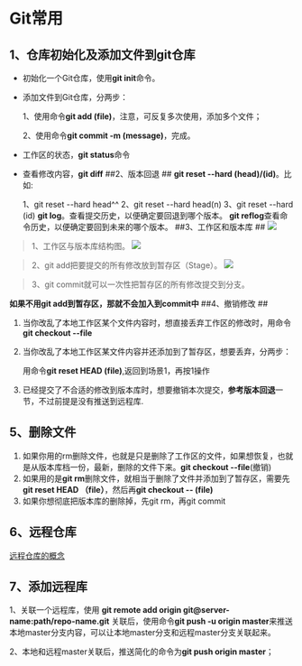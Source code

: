 # Git常用 #

## 1、仓库初始化及添加文件到git仓库 ##
- 初始化一个Git仓库，使用**git init**命令。



- 添加文件到Git仓库，分两步：


	1、使用命令**git add (file)**，注意，可反复多次使用，添加多个文件；

	2、使用命令**git commit -m (message)**，完成。
- 工作区的状态，**git status**命令
- 查看修改内容，**git diff**
##2、版本回退 ##
**git reset --hard (head)/(id)**。比如:

	1、git reset --hard head^^
	2、git reset --hard head(n)
	3、git reset --hard (id)
**git log**。查看提交历史，以便确定要回退到哪个版本。
**git reflog**查看命令历史，以便确定要回到未来的哪个版本。
##3、工作区和版本库 ##
![](https://cdn.liaoxuefeng.com/cdn/files/attachments/001384907720458e56751df1c474485b697575073c40ae9000/0)	

> 1、工作区与版本库结构图。
![](https://cdn.liaoxuefeng.com/cdn/files/attachments/001384907720458e56751df1c474485b697575073c40ae9000/0)

	

> 2、git add把要提交的所有修改放到暂存区（Stage）。
![](https://cdn.liaoxuefeng.com/cdn/files/attachments/0013849077337835a877df2d26742b88dd7f56a6ace3ecf000/0)

> 3、git commit就可以一次性把暂存区的所有修改提交到分支。

**如果不用git add到暂存区，那就不会加入到commit中**
##4、撤销修改 ##
1. 当你改乱了本地工作区某个文件内容时，想直接丢弃工作区的修改时，用命令**git checkout --file**
2. 当你改乱了本地工作区某文件内容并还添加到了暂存区，想要丢弃，分两步：

	用命令**git reset HEAD (file)**,返回到场景1，再按1操作
3. 已经提交了不合适的修改到版本库时，想要撤销本次提交，**参考版本回退**一节，不过前提是没有推送到远程库.
## 5、删除文件 ##
1. 如果你用的rm删除文件，也就是只是删除了工作区的文件，如果想恢复，也就是从版本库档一份，最新，删除的文件下来。**git checkout --file**(撤销)
2. 如果用的是**git rm**删除文件，就相当于删除了文件并添加到了暂存区，需要先**git reset HEAD （file）**，然后再**git checkout -- (file)**
3. 如果你想彻底把版本库的删除掉，先git rm，再git commit

## 6、远程仓库 ##
[远程仓库的概念](https://www.liaoxuefeng.com/wiki/0013739516305929606dd18361248578c67b8067c8c017b000/001374385852170d9c7adf13c30429b9660d0eb689dd43a000)
## 7、添加远程库 ##
1、关联一个远程库，使用 **git remote add origin git@server-name:path/repo-name.git**
关联后，使用命令**git push -u origin master**来推送本地master分支内容，可以让本地master分支和远程master分支关联起来。

2、本地和远程master关联后，推送简化的命令为**git push origin master**；

